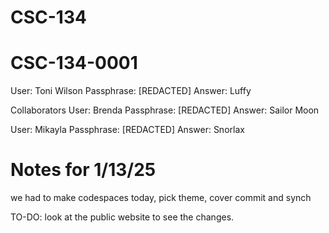 # CSC-134

# CSC-134-0001
User: Toni Wilson
Passphrase: [REDACTED]
Answer: Luffy

Collaborators
User: Brenda
Passphrase: [REDACTED]
Answer: Sailor Moon

User: Mikayla
Passphrase: [REDACTED]
Answer: Snorlax

# Notes for 1/13/25
we had to make codespaces today, pick theme, cover commit and synch



TO-DO: look at the public website to see the changes.